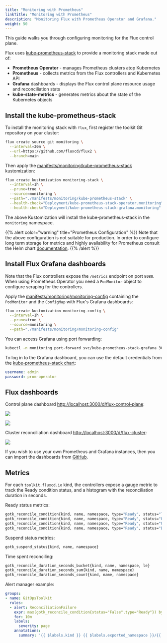 ```yaml
---
title: "Monitoring with Prometheus"
linkTitle: "Monitoring with Prometheus"
description: "Monitoring Flux with Prometheus Operator and Grafana."
weight: 50
---
```


This guide walks you through configuring monitoring for the Flux control plane.

Flux uses [kube-prometheus-stack](https://github.com/prometheus-community/helm-charts/tree/main/charts/kube-prometheus-stack)
to provide a monitoring stack made out of:

* **Prometheus Operator** - manages Prometheus clusters atop Kubernetes
* **Prometheus** - collects metrics from the Flux controllers and Kubernetes API
* **Grafana** dashboards - displays the Flux control plane resource usage and reconciliation stats
* **kube-state-metrics** - generates metrics about the state of the Kubernetes objects

## Install the kube-prometheus-stack

To install the monitoring stack with `flux`, first register the toolkit Git repository on your cluster:

```sh
flux create source git monitoring \
  --interval=30m \
  --url=https://github.com/fluxcd/flux2 \
  --branch=main
```

Then apply the [manifests/monitoring/kube-prometheus-stack](https://github.com/fluxcd/flux2/tree/main/manifests/monitoring/kube-prometheus-stack)
kustomization:

```sh
flux create kustomization monitoring-stack \
  --interval=1h \
  --prune=true \
  --source=monitoring \
  --path="./manifests/monitoring/kube-prometheus-stack" \
  --health-check="Deployment/kube-prometheus-stack-operator.monitoring" \
  --health-check="Deployment/kube-prometheus-stack-grafana.monitoring"
```

The above Kustomization will install the kube-prometheus-stack in the `monitoring` namespace.

{{% alert color="warning" title="Prometheus Configuration" %}}
Note that the above configuration is not suitable for production.
In order to configure long term storage for metrics
and highly availability for Prometheus consult the Helm
chart [documentation](https://github.com/prometheus-community/helm-charts/tree/main/charts/kube-prometheus-stack).
{{% /alert %}}

## Install Flux Grafana dashboards

Note that the Flux controllers expose the `/metrics` endpoint on port `8080`.
When using Prometheus Operator you need a `PodMonitor` object to configure scraping for the controllers.

Apply the [manifests/monitoring/monitoring-config](https://github.com/fluxcd/flux2/tree/main/manifests/monitoring/monitoring-config)
containing the `PodMonitor` and the `ConfigMap` with Flux's Grafana dashboards:

```sh
flux create kustomization monitoring-config \
  --interval=1h \
  --prune=true \
  --source=monitoring \
  --path="./manifests/monitoring/monitoring-config"
```

You can access Grafana using port forwarding:

```sh
kubectl -n monitoring port-forward svc/kube-prometheus-stack-grafana 3000:80
```

To log in to the Grafana dashboard, you can use the default credentials from the [kube-prometheus-stack chart](https://github.com/prometheus-community/helm-charts/blob/main/charts/kube-prometheus-stack/values.yaml#L620):
```yaml
username: admin
password: prom-operator
```

## Flux dashboards

Control plane dashboard [http://localhost:3000/d/flux-control-plane](http://localhost:3000/d/flux-control-plane/flux-control-plane):

![](/img/cp-dashboard-p1.png)

![](/img/cp-dashboard-p2.png)

Cluster reconciliation dashboard [http://localhost:3000/d/flux-cluster](http://localhost:3000/d/flux-cluster/flux-cluster-stats):

![](/img/cluster-dashboard.png)

If you wish to use your own Prometheus and Grafana instances, then you can import the dashboards from
[GitHub](https://github.com/fluxcd/flux2/tree/main/manifests/monitoring/grafana/dashboards).

## Metrics

For each `toolkit.fluxcd.io` kind,
the controllers expose a gauge metric to track the Ready condition status,
and a histogram with the reconciliation duration in seconds.

Ready status metrics:

```sh
gotk_reconcile_condition{kind, name, namespace, type="Ready", status="True"}
gotk_reconcile_condition{kind, name, namespace, type="Ready", status="False"}
gotk_reconcile_condition{kind, name, namespace, type="Ready", status="Unknown"}
gotk_reconcile_condition{kind, name, namespace, type="Ready", status="Deleted"}
```

Suspend status metrics:

```sh
gotk_suspend_status{kind, name, namespace}
```

Time spent reconciling:

```sh
gotk_reconcile_duration_seconds_bucket{kind, name, namespace, le}
gotk_reconcile_duration_seconds_sum{kind, name, namespace}
gotk_reconcile_duration_seconds_count{kind, name, namespace}
```

Alert manager example:

```yaml
groups:
- name: GitOpsToolkit
  rules:
  - alert: ReconciliationFailure
    expr: max(gotk_reconcile_condition{status="False",type="Ready"}) by (exported_namespace, name, kind) + on(exported_namespace, name, kind) (max(gotk_reconcile_condition{status="Deleted"}) by (exported_namespace, name, kind)) * 2 == 1
    for: 10m
    labels:
      severity: page
    annotations:
      summary: '{{ $labels.kind }} {{ $labels.exported_namespace }}/{{ $labels.name }} reconciliation has been failing for more than ten minutes.'
```
